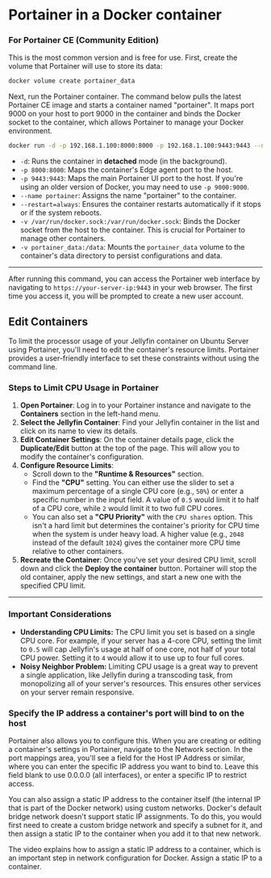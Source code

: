 # Portainer in a Docker container

### For Portainer CE (Community Edition)

This is the most common version and is free for use. First, create the volume that Portainer will use to store its data:

```bash
docker volume create portainer_data
```

Next, run the Portainer container. The command below pulls the latest Portainer CE image and starts a container named "portainer". It maps port 9000 on your host to port 9000 in the container and binds the Docker socket to the container, which allows Portainer to manage your Docker environment.

```bash
docker run -d -p 192.168.1.100:8000:8000 -p 192.168.1.100:9443:9443 --name portainer --restart=always -v /var/run/docker.sock:/var/run/docker.sock -v portainer_data:/data portainer/portainer-ce:latest
```

  * `-d`: Runs the container in **detached** mode (in the background).
  * `-p 8000:8000`: Maps the container's Edge agent port to the host.
  * `-p 9443:9443`: Maps the main Portainer UI port to the host. If you're using an older version of Docker, you may need to use `-p 9000:9000`.
  * `--name portainer`: Assigns the name "portainer" to the container.
  * `--restart=always`: Ensures the container restarts automatically if it stops or if the system reboots.
  * `-v /var/run/docker.sock:/var/run/docker.sock`: Binds the Docker socket from the host to the container. This is crucial for Portainer to manage other containers.
  * `-v portainer_data:/data`: Mounts the `portainer_data` volume to the container's data directory to persist configurations and data.

-----

After running this command, you can access the Portainer web interface by navigating to `https://your-server-ip:9443` in your web browser. The first time you access it, you will be prompted to create a new user account.

## Edit Containers

To limit the processor usage of your Jellyfin container on Ubuntu Server using Portainer, you'll need to edit the container's resource limits. Portainer provides a user-friendly interface to set these constraints without using the command line.

### Steps to Limit CPU Usage in Portainer

1.  **Open Portainer**: Log in to your Portainer instance and navigate to the **Containers** section in the left-hand menu.
2.  **Select the Jellyfin Container**: Find your Jellyfin container in the list and click on its name to view its details.
3.  **Edit Container Settings**: On the container details page, click the **Duplicate/Edit** button at the top of the page. This will allow you to modify the container's configuration.
4.  **Configure Resource Limits**:
    * Scroll down to the **"Runtime & Resources"** section.
    * Find the **"CPU"** setting. You can either use the slider to set a maximum percentage of a single CPU core (e.g., `50%`) or enter a specific number in the input field. A value of `0.5` would limit it to half of a CPU core, while `2` would limit it to two full CPU cores. 
    * You can also set a **"CPU Priority"** with the `CPU shares` option. This isn't a hard limit but determines the container's priority for CPU time when the system is under heavy load. A higher value (e.g., `2048` instead of the default `1024`) gives the container more CPU time relative to other containers.
5.  **Recreate the Container**: Once you've set your desired CPU limit, scroll down and click the **Deploy the container** button. Portainer will stop the old container, apply the new settings, and start a new one with the specified CPU limit.

***

### Important Considerations

* **Understanding CPU Limits:** The CPU limit you set is based on a single CPU core. For example, if your server has a 4-core CPU, setting the limit to `0.5` will cap Jellyfin's usage at half of one core, not half of your total CPU power. Setting it to `4` would allow it to use up to four full cores.
* **Noisy Neighbor Problem:** Limiting CPU usage is a great way to prevent a single application, like Jellyfin during a transcoding task, from monopolizing all of your server's resources. This ensures other services on your server remain responsive.

### Specify the IP address a container's port will bind to on the host
Portainer also allows you to configure this. When you are creating or editing a container's settings in Portainer, navigate to the Network section. In the port mappings area, you'll see a field for the Host IP Address or similar, where you can enter the specific IP address you want to bind to. Leave this field blank to use 0.0.0.0 (all interfaces), or enter a specific IP to restrict access.

You can also assign a static IP address to the container itself (the internal IP that is part of the Docker network) using custom networks. Docker's default bridge network doesn't support static IP assignments. To do this, you would first need to create a custom bridge network and specify a subnet for it, and then assign a static IP to the container when you add it to that new network.

The video explains how to assign a static IP address to a container, which is an important step in network configuration for Docker. Assign a static IP to a container.